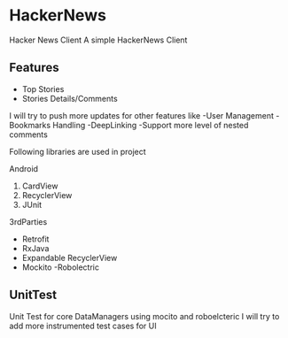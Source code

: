 # HackerNews
Hacker News Client
A simple HackerNews Client

Features
----------
- Top Stories
- Stories Details/Comments



I will try to push more updates for other features like 
-User Management
-Bookmarks Handling
-DeepLinking
-Support more level of nested comments


Following libraries are used in project

Android
 1. CardView
 2. RecyclerView
 3. JUnit
 
3rdParties
- Retrofit
- RxJava
- Expandable RecyclerView
- Mockito
-Robolectric


UnitTest
-----------
Unit Test for core DataManagers using mocito and roboelcteric 
I will try to add more instrumented test cases for UI
